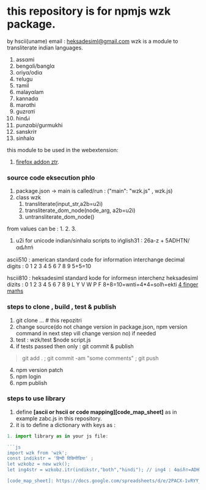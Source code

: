 # this repository is for npmjs wzk package.
by hscii(uname) email : heksadesiml@gmail.com
wzk is a module to transliterate indian languages.

1. assαmi
1. bengαli/banglα
2. oriyα/odiα
3. тelugu
4. тamil
5. malayαlam
6. kannadα
7. marαthi
8. guzrαтi
9. ɦinԃi
10. punzαbi/gurmukhi
11. sanskriт
12. sinɦalα

this module to be used in the webextension:
1. [firefox addon ztr](//addons.mozilla.org/en-US/firefox/addon/ztr/).

### source code eksecution phlo

1. package.json -> main is called/run : ("main": "wzk.js" , wzk.js)
2. class wzk 
   1. transliterate(input_str,a2b=u2i)
   2. transliterate_dom_node(node_arg, a2b=u2i)
   3. untransliterate_dom_node()

from values can be :
1.
2.
3.

1. u2i for unicode indian/sinhalα scripts to ińglish31 : 26a-z + 5ADHTN/αԃɦтń

ascii510 : american standard code for information interchange
decimal digits : 0 1 2 3 4 5 6 7 8 9
5+5=10

hscii810 : heksadesiml standard kode for informesn interchenz
heksadesiml dizits : 0 1 2 3 4 5 6 7 8 9 L Y V W P F
8+8=10=wnti=4*4=solɦ=ekti
[4 finger maтhs](https://github.com/zawa8)

### steps to clone , build , test & publish

1. git clone ... # this repozitri
2. change source(do not change version in package.json, npm version command in next step vill change version no) if needed
2. test : wzk/test $node script.js
3. if tests passed then only : git commit & publish

  > git add . ; git commit -am "some comments" ; git push

4. npm version patch
5. npm login
6. npm publish

### steps to use library

1. define **[ascii or hscii or code mapping][code_map_sheet]** as in example zabc.js in this repository.
1. it is to define a dictionary with keys as :

```js
1. import library as in your js file:

```js
import wzk from 'wzk';
const indikstr = 'हिन्दी विकिपीडिया' ;
let wzkobz = new wzk();
let ing4str = wzkobz.itr(indikstr,"both","hindi"); // ing4 : 4αԃɦт=ADHT

[code_map_sheet]: https://docs.google.com/spreadsheets/d/e/2PACX-1vRYY_On0oQlYqCH8KrAuNy9nxnUKRx9dG6UvjoZjbP1ZVeXX6VcHl-sU2yg9jbAFszCcNZ5STK47_rz/pubhtml
